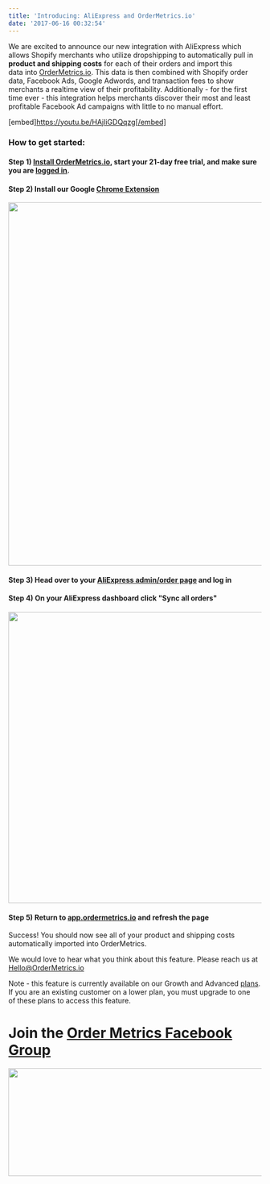 ```yaml
---
title: 'Introducing: AliExpress and OrderMetrics.io'
date: '2017-06-16 00:32:54'
---
```


We are excited to announce our new integration with AliExpress which allows Shopify merchants who utilize dropshipping to automatically pull in <strong>product and shipping costs</strong> for each of their orders and import this data into <a href="http://www.ordermetrics.io" target="_blank" rel="noopener noreferrer">OrderMetrics.io</a>. This data is then combined with Shopify order data, Facebook Ads, Google Adwords, and transaction fees to show merchants a realtime view of their profitability. Additionally - for the first time ever - this integration helps merchants discover their most and least profitable Facebook Ad campaigns with little to no manual effort.

[embed]https://youtu.be/HAjIiGDQqzg[/embed]
<h4></h4>
<h3>How to get started:</h3>
<h4>Step 1) <a href="https://app.ordermetrics.io/begin" target="_blank" rel="noopener noreferrer">Install OrderMetrics.io</a>, start your 21-day free trial, and make sure you are <a href="https://app.ordermetrics.io">logged in</a>.</h4>
<h4>Step 2) Install our Google <a href="http://chrome.google.com/webstore/detail/order-metrics/nhikfjfmbbocncjjfmiagloodmnlchci" target="_blank" rel="noopener noreferrer">Chrome Extension</a></h4>
<img class="alignnone wp-image-171 size-large" src="/images/Screen-Shot-2017-06-15-at-6.26.26-PM-1024x721.png" alt="" width="1024" height="721" />
<h4>Step 3) Head over to your <a href="https://trade.aliexpress.com" target="_blank" rel="noopener noreferrer">AliExpress admin/order page</a> and log in</h4>
<h4>Step 4) On your AliExpress dashboard click "Sync all orders"</h4>
<img class="alignleft wp-image-166 size-large" src="http://www.ordermetrics.io/wordpress/wp-content/uploads/2017/06/Screen-Shot-2017-06-15-at-6.17.05-PM-e1497571825278-1024x578.png" alt="" width="1024" height="578" />
<h4>Step 5) Return to <a href="https://app.ordermetrics.io" target="_blank" rel="noopener noreferrer">app.ordermetrics.io</a> and refresh the page</h4>
Success! You should now see all of your product and shipping costs automatically imported into OrderMetrics.

We would love to hear what you think about this feature. Please reach us at Hello@OrderMetrics.io

Note - this feature is currently available on our Growth and Advanced <a href="http://www.ordermetrics.io/pricing.html">plans</a>. If you are an existing customer on a lower plan, you must upgrade to one of these plans to access this feature.
<h1>Join the <a href="https://www.facebook.com/groups/ordermetrics/" target="_blank" rel="noopener noreferrer">Order Metrics Facebook Group</a></h1>
<a href="https://www.facebook.com/groups/ordermetrics/" target="_blank" rel="noopener noreferrer"><img class="alignleft wp-image-270 size-full" src="https://www.ordermetrics.io/wordpress/wp-content/uploads/2017/09/facebook-e1506716574831.png" alt="" width="645" height="214" /></a>

&nbsp;

